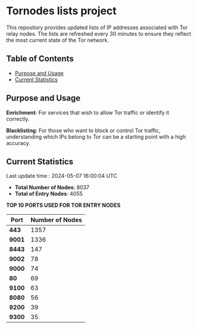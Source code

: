 # Tornodes lists project

This repository provides updated lists of IP addresses associated with Tor relay nodes. The lists are refreshed every 30 minutes to ensure they reflect the most current state of the Tor network.

## Table of Contents

- [Purpose and Usage](#purpose-and-usage)
- [Current Statistics](#current-statistics)


## Purpose and Usage

**Enrichment**: For services that wish to allow Tor traffic or identify it correctly.

**Blacklisting**: For those who want to block or control Tor traffic, understanding which IPs belong to Tor can be a starting point with a high accuracy.

## Current Statistics

Last update time : 2024-05-07 16:00:04 UTC

- **Total Number of Nodes**: 8037
- **Total of Entry Nodes**: 4055

**TOP 10 PORTS USED FOR TOR ENTRY NODES**

| **Port** | **Number of Nodes** |
|------|-----------------|
| **443**   | 1357  |
| **9001**   | 1336  |
| **8443**   | 147  |
| **9002**   | 78  |
| **9000**   | 74  |
| **80**   | 69  |
| **9100**   | 63  |
| **8080**   | 56  |
| **9200**   | 39  |
| **9300**   | 35  |

